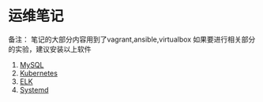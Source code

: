 运维笔记
========

备注：
笔记的大部分内容用到了vagrant,ansible,virtualbox
如果要进行相关部分的实验，建议安装以上软件

1. [MySQL](mysql/README.md)
1. [Kubernetes](kubernetes/README.md)
1. [ELK](elastic-stack/README.md)
1. [Systemd](systemd/systemd.md)
